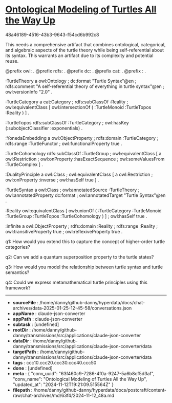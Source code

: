 # [Ontological Modeling of Turtles All the Way Up](https://claude.ai/chat/63f460c9-7286-4f0a-9247-5a6b8cf5d3af)

48a46189-4516-43b3-9643-f54cd6b992c8

 <antThinking>This needs a comprehensive artifact that combines ontological, categorical, and algebraic aspects of the turtle theory while being self-referential about its syntax. This warrants an artifact due to its complexity and potential reuse.</antThinking>

<antArtifact identifier="complete-turtle-theory" type="application/vnd.ant.code" language="turtle" title="Complete Turtle Theory Ontology">
@prefix owl: <http://www.w3.org/2002/07/owl#> .
@prefix rdfs: <http://www.w3.org/2000/01/rdf-schema#> .
@prefix dc: <http://purl.org/dc/elements/1.1/> .
@prefix cat: <http://category-theory.org/> .
@prefix : <http://example.org/turtle-ontology#> .

:TurtleTheory a owl:Ontology ;
    dc:format "Turtle Syntax"@en ;
    rdfs:comment "A self-referential theory of everything in turtle syntax"@en ;
    owl:versionInfo "2.0" .

:TurtleCategory a cat:Category ;
    rdfs:subClassOf :Reality ;
    owl:equivalentClass [
        owl:intersectionOf (
            :TurtleMonoid
            :TurtleTopos
            :Reality
        )
    ] .

:TurtleTopos 
    rdfs:subClassOf :TurtleCategory ;
    owl:hasKey (:subobjectClassifier :exponentials) .

:YonedaEmbedding 
    a owl:ObjectProperty ;
    rdfs:domain :TurtleCategory ;
    rdfs:range :TurtleFunctor ;
    owl:functionalProperty true .

:TurtleCohomology 
    rdfs:subClassOf :TurtleGroup ;
    owl:equivalentClass [
        a owl:Restriction ;
        owl:onProperty :hasExactSequence ;
        owl:someValuesFrom :TurtleComplex
    ] .

:DualityPrinciple 
    a owl:Class ;
    owl:equivalentClass [
        a owl:Restriction ;
        owl:onProperty :inverse ;
        owl:hasSelf true
    ] .

:TurtleSyntax 
    a owl:Class ;
    owl:annotatedSource :TurtleTheory ;
    owl:annotatedProperty dc:format ;
    owl:annotatedTarget "Turtle Syntax"@en .

:Reality 
    owl:equivalentClass [
        owl:unionOf (
            :TurtleCategory
            :TurtleMonoid
            :TurtleGroup
            :TurtleTopos
            :TurtleCohomology
        )
    ] ;
    owl:hasSelf true .

:infinite 
    a owl:ObjectProperty ;
    rdfs:domain :Reality ;
    rdfs:range :Reality ;
    owl:transitiveProperty true ;
    owl:reflexiveProperty true .
</antArtifact>

q1: How would you extend this to capture the concept of higher-order turtle categories?

q2: Can we add a quantum superposition property to the turtle states?

q3: How would you model the relationship between turtle syntax and turtle semantics?

q4: Could we express metamathematical turtle principles using this framework?

---

* **sourceFile** : /home/danny/github-danny/hyperdata/docs/chat-archives/data-2025-01-25-12-45-58/conversations.json
* **appName** : claude-json-converter
* **appPath** : claude-json-converter
* **subtask** : [undefined]
* **rootDir** : /home/danny/github-danny/transmissions/src/applications/claude-json-converter
* **dataDir** : /home/danny/github-danny/transmissions/src/applications/claude-json-converter/data
* **targetPath** : /home/danny/github-danny/transmissions/src/applications/claude-json-converter/data
* **tags** : ccc10.ccc20.ccc30.ccc40.ccc50
* **done** : [undefined]
* **meta** : {
  "conv_uuid": "63f460c9-7286-4f0a-9247-5a6b8cf5d3af",
  "conv_name": "Ontological Modeling of Turtles All the Way Up",
  "updated_at": "2024-11-12T19:21:09.515564Z"
}
* **filepath** : /home/danny/github-danny/hyperdata/docs/postcraft/content-raw/chat-archives/md/63f4/2024-11-12_48a.md